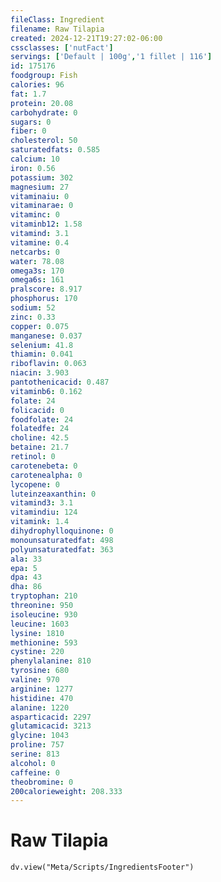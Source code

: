 ```yaml
---
fileClass: Ingredient
filename: Raw Tilapia
created: 2024-12-21T19:27:02-06:00
cssclasses: ['nutFact']
servings: ['Default | 100g','1 fillet | 116']
id: 175176
foodgroup: Fish
calories: 96
fat: 1.7
protein: 20.08
carbohydrate: 0
sugars: 0
fiber: 0
cholesterol: 50
saturatedfats: 0.585
calcium: 10
iron: 0.56
potassium: 302
magnesium: 27
vitaminaiu: 0
vitaminarae: 0
vitaminc: 0
vitaminb12: 1.58
vitamind: 3.1
vitamine: 0.4
netcarbs: 0
water: 78.08
omega3s: 170
omega6s: 161
pralscore: 8.917
phosphorus: 170
sodium: 52
zinc: 0.33
copper: 0.075
manganese: 0.037
selenium: 41.8
thiamin: 0.041
riboflavin: 0.063
niacin: 3.903
pantothenicacid: 0.487
vitaminb6: 0.162
folate: 24
folicacid: 0
foodfolate: 24
folatedfe: 24
choline: 42.5
betaine: 21.7
retinol: 0
carotenebeta: 0
carotenealpha: 0
lycopene: 0
luteinzeaxanthin: 0
vitamind3: 3.1
vitamindiu: 124
vitamink: 1.4
dihydrophylloquinone: 0
monounsaturatedfat: 498
polyunsaturatedfat: 363
ala: 33
epa: 5
dpa: 43
dha: 86
tryptophan: 210
threonine: 950
isoleucine: 930
leucine: 1603
lysine: 1810
methionine: 593
cystine: 220
phenylalanine: 810
tyrosine: 680
valine: 970
arginine: 1277
histidine: 470
alanine: 1220
asparticacid: 2297
glutamicacid: 3213
glycine: 1043
proline: 757
serine: 813
alcohol: 0
caffeine: 0
theobromine: 0
200calorieweight: 208.333
---
```


# Raw Tilapia

```dataviewjs
dv.view("Meta/Scripts/IngredientsFooter")
```
